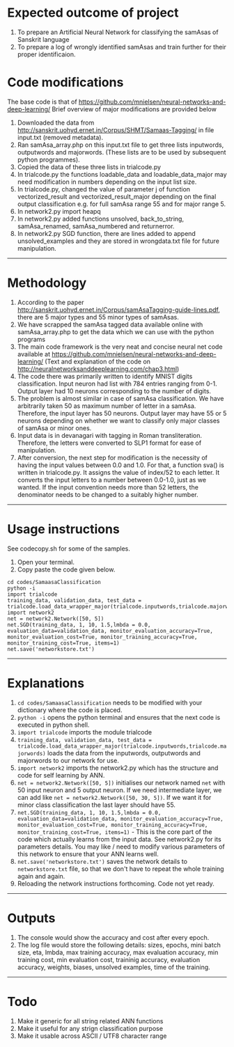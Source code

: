 # Expected outcome of project

1. To prepare an Artificial Neural Network for classifying the samAsas of Sanskrit language
2. To prepare a log of wrongly identified samAsas and train further for their proper identificaion.


# Code modifications

The base code is that of https://github.com/mnielsen/neural-networks-and-deep-learning/
Brief overview of major modifications are provided below

1. Downloaded the data from http://sanskrit.uohyd.ernet.in/Corpus/SHMT/Samaas-Tagging/ in file input.txt (removed metadata).
2. Ran samAsa_array.php on this input.txt file to get three lists inputwords, outputwords and majorwords. (These lists are to be used by subsequent python programmes).
3. Copied the data of these three lists in trialcode.py
4. In trialcode.py the functions loadable_data and loadable_data_major may need modification in numbers depending on the input list size.
5. In trialcode.py, changed the value of parameter j of function vectorized_result and vectorized_result_major depending on the final output classification e.g. for full samAsa range 55 and for major range 5.
6. In network2.py import heapq
7. In network2.py added functions unsolved, back_to_string, samAsa_renamed, samAsa_numbered and returnerror.
8. In network2.py SGD function, there are lines added to append unsolved_examples and they are stored in wrongdata.txt file for future manipulation.

-----

# Methodology
1. According to the paper http://sanskrit.uohyd.ernet.in/Corpus/samAsaTagging-guide-lines.pdf, there are 5 major types and 55 minor types of samAsas.
2. We have scrapped the samAsa tagged data available online with samAsa_array.php to get the data which we can use with the python programs
3. The main code framework is the very neat and concise neural net code available at https://github.com/mnielsen/neural-networks-and-deep-learning/ (Text and explanation of the code on http://neuralnetworksanddeeplearning.com/chap3.html)
4. The code there was primarily written to identify MNIST digits classification. Input neuron had list with 784 entries ranging from 0-1. Output layer had 10 neurons corresponding to the number of digits. 
5. The problem is almost similar in case of samAsa classification. We have arbitrarily taken 50 as maximum number of letter in a samAsa. Therefore, the input layer has 50 neurons. Output layer may have 55 or 5 neurons depending on whether we want to classify only major classes of samAsa or minor ones.
6. Input data is in devanagari with tagging in Roman transliteration. Therefore, the letters were converted to SLP1 format for ease of manipulation.
7. After conversion, the next step for modification is the necessity of having the input values between 0.0 and 1.0. For that, a function sva() is written in trialcode.py. It assigns the value of index/52 to each letter. It converts the input letters to a number between 0.0-1.0, just as we wanted. If the input convention needs more than 52 letters, the denominator needs to be changed to a suitably higher number. 

-----

# Usage instructions
See codecopy.sh for some of the samples.

1. Open your terminal.
2. Copy paste the code given below.
```
cd codes/SamaasaClassification
python -i
import trialcode
training_data, validation_data, test_data = trialcode.load_data_wrapper_major(trialcode.inputwords,trialcode.majorwords)
import network2
net = network2.Network([50, 5])
net.SGD(training_data, 1, 10, 1.5,lmbda = 0.0, evaluation_data=validation_data, monitor_evaluation_accuracy=True, monitor_evaluation_cost=True, monitor_training_accuracy=True, monitor_training_cost=True, items=1)
net.save('networkstore.txt')
```
-----

# Explanations

1. `cd codes/SamaasaClassification` needs to be modified with your dictionary where the code is placed.
2. `python -i` opens the python terminal and ensures that the next code is executed in python shell.
3. `import trialcode` imports the module trialcode
4. `training_data, validation_data, test_data = trialcode.load_data_wrapper_major(trialcode.inputwords,trialcode.majorwords)` loads the data from the inputwords, outputwords and majorwords to our network for use.
5. `import network2` imports the network2.py which has the structure and code for self learning by ANN.
6. `net = network2.Network([50, 5])` initialises our network named `net` with 50 input neuron and 5 output neuron. If we need intermediate layer, we can add like `net = network2.Network([50, 30, 5])`. If we want it for minor class classification the last layer should have 55.
7. `net.SGD(training_data, 1, 10, 1.5,lmbda = 0.0, evaluation_data=validation_data, monitor_evaluation_accuracy=True, monitor_evaluation_cost=True, monitor_training_accuracy=True, monitor_training_cost=True, items=1)` - This is the core part of the code which actually learns from the input data. See network2.py for its parameters details. You may like / need to modify various parameters of this network to ensure that your ANN learns well.
8. `net.save('networkstore.txt')` saves the network details to `networkstore.txt` file, so that we don't have to repeat the whole training again and again.
9. Reloading the network instructions forthcoming. Code not yet ready.

-----

# Outputs

1. The console would show the accuracy and cost after every epoch.
2. The log file would store the following details: sizes, epochs, mini batch size, eta, lmbda, max training accuracy, max evaluation accuracy, min training cost, min evaluation cost, traininig accuracy, evaluation accuracy, weights, biases, unsolved examples, time of the training.

-----

# Todo

1. Make it generic for all string related ANN functions
2. Make it useful for any strign classification purpose
3. Make it usable across ASCII / UTF8 character range


